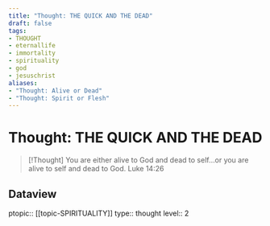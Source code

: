 ```yaml
---
title: "Thought: THE QUICK AND THE DEAD"
draft: false
tags:
- THOUGHT
- eternallife
- immortality
- spirituality
- god
- jesuschrist
aliases:
- "Thought: Alive or Dead"
- "Thought: Spirit or Flesh"
---
```

# Thought: THE QUICK AND THE DEAD
> [!Thought]
> You are either alive to God and dead to self…or you are alive to self and dead to God.
> Luke 14:26

## Dataview
ptopic:: [[topic-SPIRITUALITY]]
type:: thought
level:: 2
